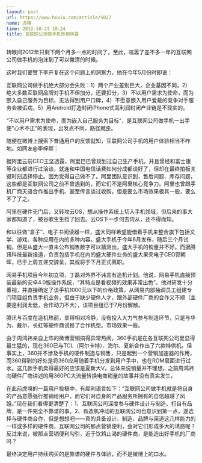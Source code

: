 ```yaml
---
layout: post
url: https://www.huxiu.com/article/5027
name: 虎嗅
time: 2012-10-23 10:24
title: 互联网公司做手机败相毕露
---
```

转眼间2012年只剩下两个月多一点的时间了，至此，喧嚣了差不多一年的互联网公司做手机的泡沫到了可以撇清的时候。

这时我们要赞下李开复在这个问题上的洞察力，他在今年5月份时即说：

互联网公司做手机绝大部分会失败：1）两个产业差别巨大，企业基因不同，2）绝大多数互联网品牌对手机不但加分，还要扣分，3）不以用户需求为使命，而为嵌入自己服务为目标，无法得到用户口碑，4）不愿意嵌入用户爱戴的竞争对手服务会被诟病，5）用Android打造封闭iPhone式高利润封闭产业链是不现实的。

“不以用户需求为使命，而为嵌入自己服务为目标”，是互联网公司做手机一出手便“心术不正”的表现，出发点不同，路径就歪。

随便在微博上搜索下普通用户的反馈就知，互联网公司手机的用户体验相当不咋地。如网友@李梓郝：

据阿里云前CEO王坚透露，阿里巴巴曾规划过自己生产手机，并且曾经和富士康等企业都进行过洽谈，就连和中国电信话费如何分成都谈好了，但却在最终拍板关键时刻选择停止。因为觉得自己做不了。阿里团队意识到，售后问题、库存问题，这些都是互联网公司之前不曾遇到的，而它们不是阿里核心竞争力。阿里也曾跟手机厂商天语合作推出手机、甚至传言谈过收购，但是要么市场效果极其一般，要么不了了之。

阿里在硬件无门后，又转攻云OS，想从操作系统上切入手机领域，但后来的事大家都知道了，被谷歌生生挡了回去。云OS下一步何去何从，还不得而知。

和以往做“盒子”、电子书阅读器一样，盛大同样希望能借着手机来整合旗下包括文学、游戏、各种应用在内的多种内容。盛大手机于今年6月发布，随后三个月试销，但是从盛大一直未公布销售数字可以猜测出，盛大手机的销量并不好。而据腾讯科技最新报道，负责包括手机在内的盛大硬件业务的盛大果壳电子CEO郭朝晖，已于上周五递交辞呈，其或将于下月正式离职。

网易手机项目今年初立项，丁磊对外界不讳言有造机计划。他说，网易手机直接预装最新的安卓4.0版操作系统，“其特点是看视频的效果非常出色”。他对研发十分重视，并直接确定了该手机1000元以下的价格政策，从网易内部抽调员工组建专门项目组负责手机业务，但由于缺少硬件人才，跟外部硬件厂商的合作又不顺（主要是利润太低，合作动力不大），该项目组已于7月份解散。

腾讯与百度在造机热前，显得相对冷静，没有投入大力气参与制造环节，只是与华为、戴尔、长虹等硬件商试推了合作机型。市场效果一般。

由于周鸿祎亲自上阵的微博营销搞得异常热闹，360手机是在各互联网公司里显得最生猛的，现在360已与TCL（阿尔卡特）、海尔、夏新合作出了六款特供机。但事实上，360并不涉及手机的硬件制造与销售，只是起到一个营销加速器的作用，而360得到的好处是将360应用随着手机分发到用户手中，也在ROM层面进行试水。这几款手机卖得最好的应该是夏新大V。总体来说销量并不理想。之前周鸿祎向硬件厂商讲述的用360PC大流量转换电商销量的故事并没有真实发生。

在此前虎嗅的一篇用户投稿中，有犀利语言如下：“互联网公司做手机就是将自身的产品意愿强行推销给用户，而它们对自身的产品服务所拥有的自信超越了凤姐。”现在我们看得更清楚了：1、互联网公司深度参与硬件设计与制造、打自有品牌，是一件完全不靠谱的事。2、有造机冲动的互联网公司也意识到第一点，遂选择与硬件商合作，但是想想吧——真的具备设计、制造、品牌与渠道这几样能力的一样或多样的硬件商，互联网公司的那点营销便利，会对它们形成多大的诱惑呢？反过来说，被那点营销便利勾引、近于饮鸩止渴的硬件商，是能造出好手机的厂商吗？

最终决定用户持续购买的是靠谱的硬件与体验，而不是微博上的口水。

